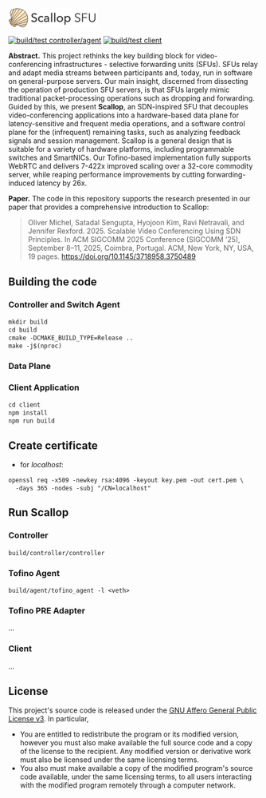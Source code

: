 <p align="left">
  <img src="doc/img/scallop-readme.png" alt="Scallop SFU" width="180"/>
</p>

[![build/test controller/agent](https://github.com/Princeton-Cabernet/scallop/actions/workflows/build-test-controller-agent.yml/badge.svg)](https://github.com/Princeton-Cabernet/scallop/actions/workflows/build-test-controller-agent.yml)
[![build/test client](https://github.com/Princeton-Cabernet/scallop/actions/workflows/build-test-client.yml/badge.svg)](https://github.com/Princeton-Cabernet/scallop/actions/workflows/build-test-client.yml)

**Abstract.** This project rethinks the key building block for video-conferencing infrastructures - selective forwarding units (SFUs). SFUs relay and adapt media streams between participants and, today, run in software on general-purpose servers. Our main insight, discerned from dissecting the operation of production SFU servers, is that SFUs largely mimic traditional packet-processing operations such as dropping and forwarding. Guided by this, we present **Scallop**, an SDN-inspired SFU that decouples video-conferencing applications into a hardware-based data plane for latency-sensitive and frequent media operations, and a software control plane for the (infrequent) remaining tasks, such as analyzing feedback signals and session management. Scallop is a general design that is suitable for a variety of hardware platforms, including programmable switches and SmartNICs. Our Tofino-based implementation fully supports WebRTC and delivers 7-422x improved scaling over a 32-core commodity server, while reaping performance improvements by cutting forwarding-induced latency by 26x.


**Paper.** The code in this repository supports the research presented in our paper that provides a comprehensive introduction to Scallop: 

> Oliver Michel, Satadal Sengupta, Hyojoon Kim, Ravi Netravali, and Jennifer Rexford. 2025. Scalable Video Conferencing Using SDN Principles. In ACM SIGCOMM 2025 Conference (SIGCOMM ’25), September 8–11, 2025, Coimbra, Portugal. ACM, New York, NY, USA, 19 pages. https://doi.org/10.1145/3718958.3750489


## Building the code

### Controller and Switch Agent

```shell
mkdir build
cd build
cmake -DCMAKE_BUILD_TYPE=Release ..
make -j$(nproc)
```

### Data Plane


### Client Application

```shell
cd client
npm install
npm run build
```

## Create certificate

* for *localhost*:

```shell
openssl req -x509 -newkey rsa:4096 -keyout key.pem -out cert.pem \
  -days 365 -nodes -subj "/CN=localhost"
```

## Run Scallop

### Controller

```shell
build/controller/controller
```

### Tofino Agent

```shell
build/agent/tofino_agent -l <veth>
```

### Tofino PRE Adapter

...

### Client

...

## License

This project's source code is released under the [GNU Affero General Public License v3](https://www.gnu.org/licenses/agpl-3.0.html). In particular,
* You are entitled to redistribute the program or its modified version, however you must also make available the full source code and a copy of the license to the recipient. Any modified version or derivative work must also be licensed under the same licensing terms.
* You also must make available a copy of the modified program's source code available, under the same licensing terms, to all users interacting with the modified program remotely through a computer network.
